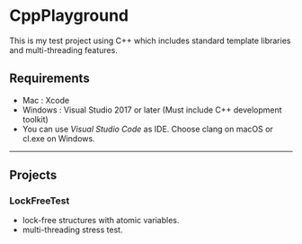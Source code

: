 # CppPlayground
This is my test project using C++ which includes standard template libraries and multi-threading features.

## Requirements
* Mac : Xcode
* Windows : Visual Studio 2017 or later  (Must include C++ development toolkit)
* You can use *Visual Studio Code* as IDE. Choose clang on macOS or cl.exe on Windows.

--------
## Projects
### LockFreeTest
* lock-free structures with atomic variables.
* multi-threading stress test.
